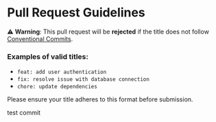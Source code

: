 # Pull Request Guidelines

⚠️ **Warning**: This pull request will be **rejected** if the title does not follow [Conventional Commits](https://www.conventionalcommits.org/en/v1.0.0/#summary).

### Examples of valid titles:
- `feat: add user authentication`
- `fix: resolve issue with database connection`
- `chore: update dependencies`

Please ensure your title adheres to this format before submission.

test commit
